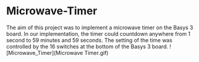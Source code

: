 # Microwave-Timer

The aim of this project was to implement a microwave timer on the Basys 3 board. 
In our implementation, the timer could countdown anywhere from 1 second to 59 minutes and 59 seconds. 
The setting of the time was controlled by the 16 switches at the bottom of the Basys 3 board. 
![Microwave_Timer](Microwave Timer.gif)
